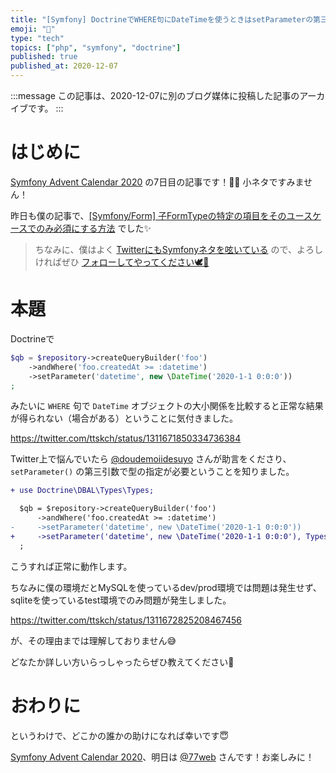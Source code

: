 ```yaml
---
title: "[Symfony] DoctrineでWHERE句にDateTimeを使うときはsetParameterの第三引数で型の指定が必要"
emoji: "🎻"
type: "tech"
topics: ["php", "symfony", "doctrine"]
published: true
published_at: 2020-12-07
---
```


:::message
この記事は、2020-12-07に別のブログ媒体に投稿した記事のアーカイブです。
:::

# はじめに

[Symfony Advent Calendar 2020](https://qiita.com/advent-calendar/2020/symfony) の7日目の記事です！🎄🌙 小ネタですみません！

昨日も僕の記事で、[[Symfony/Form] 子FormTypeの特定の項目をそのユースケースでのみ必須にする方法](https://blog.ttskch.com/symfony-form-modify-options-of-child-formtype/) でした✨

> ちなみに、僕はよく [TwitterにもSymfonyネタを呟いている](https://twitter.com/search?q=from%3Attskch%20(symfony%20OR%20doctrine)&src=typed_query&f=live) ので、よろしければぜひ [フォローしてやってください🕊🤲](https://twitter.com/ttskch)

# 本題

Doctrineで

```php
$qb = $repository->createQueryBuilder('foo')
    ->andWhere('foo.createdAt >= :datetime')
    ->setParameter('datetime', new \DateTime('2020-1-1 0:0:0'))
;
```

みたいに `WHERE` 句で `DateTime` オブジェクトの大小関係を比較すると正常な結果が得られない（場合がある）ということに気付きました。


https://twitter.com/ttskch/status/1311671850334736384

Twitter上で悩んでいたら [@doudemoiidesuyo](https://twitter.com/doudemoiidesuyo) さんが助言をくださり、 `setParameter()` の第三引数で型の指定が必要ということを知りました。

```diff
+ use Doctrine\DBAL\Types\Types;

  $qb = $repository->createQueryBuilder('foo')
      ->andWhere('foo.createdAt >= :datetime')
-     ->setParameter('datetime', new \DateTime('2020-1-1 0:0:0'))
+     ->setParameter('datetime', new \DateTime('2020-1-1 0:0:0'), Types::DATE_MUTABLE)
  ;
```

こうすれば正常に動作します。

ちなみに僕の環境だとMySQLを使っているdev/prod環境では問題は発生せず、sqliteを使っているtest環境でのみ問題が発生しました。


https://twitter.com/ttskch/status/1311672825208467456

が、その理由までは理解しておりません😅

どなたか詳しい方いらっしゃったらぜひ教えてください🙏

# おわりに

というわけで、どこかの誰かの助けになれば幸いです😇

[Symfony Advent Calendar 2020](https://qiita.com/advent-calendar/2020/symfony)、明日は [@77web](https://twitter.com/77web) さんです！お楽しみに！
